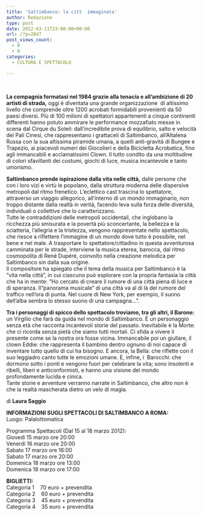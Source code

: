 ```yaml
---
title: 'Saltimbanco: la citt  immaginata'
author: Redazione
type: post
date: 2012-03-11T23:00:00+00:00
url: /?p=2847
post_views_count:
  - 0
  - 0
categories:
  - CULTURA E SPETTACOLO

---
```

&nbsp;

**La compagnia formatasi nel 1984 grazie alla tenacia e all&#8217;ambizione di 20 artisti di strada,** oggi &egrave; diventata una grande organizzazione&nbsp; di altissimo livello che comprende oltre 1200 acrobati formidabili provenienti da 50 paesi diversi. Pi&ugrave; di 100 milioni di spettatori appartenenti a cinque continenti differenti hanno potuto ammirare le performance mozzafiato messe in scena dal Cirque du Soleil: dall&rsquo;incredibile prova di equilibrio, salto e velocit&agrave; dei Pali Cinesi, che rappresentano i grattaceli di Saltimbanco, all&rsquo;Altalena Russa con la sua altissima piramide umana, a quelli anti-gravit&agrave; di Bungee e Trapezio, ai piacevoli numeri dei Giocolieri e della Bicicletta Acrobatica, fino agli immancabili e acclamatissimi Clown. Il tutto condito da una moltitudine di colori sfavillanti dei costumi, giochi di luce, musica incantevole e tanto umorismo.

**Saltimbanco prende ispirazione dalla vita nelle citt&agrave;,** dalle persone che con i loro vizi e virt&ugrave; le popolano, dalla struttura moderna delle dispersive metropoli dal ritmo frenetico. L&#8217;eclettico cast trascina lo spettatore, attraverso un viaggio allegorico, all&#8217;interno di un mondo immaginario, non troppo distante dalla realt&agrave; in verit&agrave;, facendo leva sulla forza delle diversit&agrave;, individuali o collettive che lo caratterizzano.  
Tutte le contraddizioni delle metropoli occidentali, che inglobano la ricchezza pi&ugrave; smisurata e la povert&agrave; pi&ugrave; sconcertante, la bellezza e la sciatteria, l&#8217;allegria e la tristezza, vengono rappresentate nello spettacolo, che riesce a riflettere l&#8217;immagine di un mondo dove tutto &egrave; possibile, nel bene e nel male. A trasportare lo spettatore/cittadino in questa avventurosa camminata per le strade, interviene la musica eterea, barocca, dal ritmo cosmopolita di Ren&eacute; Dup&eacute;r&eacute;, coinvolto nella creazione melodica per Saltimbanco sin dalla sua origine.  
Il compositore ha spiegato che il tema della musica per Saltimbanco &egrave; la &ldquo;vita nella citt&agrave;&rdquo;, in cui ciascuno pu&ograve; esplorare con la propria fantasia la citt&agrave; che ha in mente: &ldquo;Ho cercato di creare il rumore di una citt&agrave; piena di luce e di speranza. Il&ldquo;panorama musicale&rdquo; di una citt&agrave; va al di l&agrave; del rumore del traffico nell&rsquo;ora di punta. Nel cuore di New York, per esempio, il suono dell&rsquo;alba sembra lo stesso suono di una campagna&hellip;&rdquo;.

**Tra i personaggi di spicco dello spettacolo troviamo, tra gli altri, il Barone:** un Virgilio che far&agrave; da guida nel mondo di Saltimbanco. &Egrave; un personaggio senza et&agrave; che racconta incantevoli storie del passato. Inevitabile &egrave; la Morte: che ci ricorda senza piet&agrave; che siamo tutti mortali. Ci sfida a vivere il presente come se la nostra ora fosse vicina. Immancabile poi un giullare, il clown Eddie: che rappresenta il bambino dentro ognuno di noi capace di inventare tutto quello di cui ha bisogno. E ancora, la Bella: che riflette con il suo leggiadro canto tutte le emozioni umane. E, infine, i&nbsp; Barocchi: che dormono sotto i ponti e vengono fuori per celebrare la vita; sono insolenti e ribelli, liberi e anticonformisti, e hanno una visione del mondo profondamente lucida e cinica.  
Tante storie e avventure verranno narrate in Saltimbanco, che altro non &egrave; che la realt&agrave; mascherata dietro un velo di magia.

di **Laura Saggio**

**INFORMAZIONI SUGLI SPETTACOLI DI SALTIMBANCO A ROMA:**  
Luogo: Palalottomatica

Programma Spettacoli (Dal 15 al 18 marzo 2012):  
Gioved&igrave; 15 marzo ore 20:00  
Venerd&igrave; 16 marzo ore 20:00  
Sabato 17 marzo ore 16:00  
Sabato 17 marzo ore 20:00  
Domenica 18 marzo ore 13:00  
Domenica 18 marzo ore 17:00

**BIGLIETTI:**  
Categoria 1&nbsp;&nbsp;&nbsp; 70 euro + prevendita  
Categoria 2&nbsp;&nbsp;&nbsp; 60 euro + prevendita  
Categoria 3&nbsp;&nbsp;&nbsp; 45 euro + prevendita  
Categoria 4&nbsp;&nbsp;&nbsp; 35 euro + prevendita

&nbsp;

&nbsp;